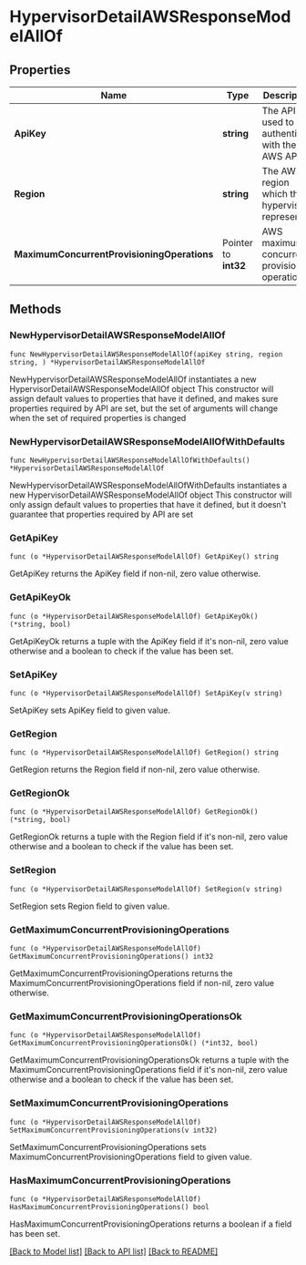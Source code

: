# HypervisorDetailAWSResponseModelAllOf

## Properties

Name | Type | Description | Notes
------------ | ------------- | ------------- | -------------
**ApiKey** | **string** | The API key used to authenticate with the AWS APIs. | 
**Region** | **string** | The AWS region which the hypervisor represents. | 
**MaximumConcurrentProvisioningOperations** | Pointer to **int32** | AWS maximum concurrent provisioning operations. | [optional] 

## Methods

### NewHypervisorDetailAWSResponseModelAllOf

`func NewHypervisorDetailAWSResponseModelAllOf(apiKey string, region string, ) *HypervisorDetailAWSResponseModelAllOf`

NewHypervisorDetailAWSResponseModelAllOf instantiates a new HypervisorDetailAWSResponseModelAllOf object
This constructor will assign default values to properties that have it defined,
and makes sure properties required by API are set, but the set of arguments
will change when the set of required properties is changed

### NewHypervisorDetailAWSResponseModelAllOfWithDefaults

`func NewHypervisorDetailAWSResponseModelAllOfWithDefaults() *HypervisorDetailAWSResponseModelAllOf`

NewHypervisorDetailAWSResponseModelAllOfWithDefaults instantiates a new HypervisorDetailAWSResponseModelAllOf object
This constructor will only assign default values to properties that have it defined,
but it doesn't guarantee that properties required by API are set

### GetApiKey

`func (o *HypervisorDetailAWSResponseModelAllOf) GetApiKey() string`

GetApiKey returns the ApiKey field if non-nil, zero value otherwise.

### GetApiKeyOk

`func (o *HypervisorDetailAWSResponseModelAllOf) GetApiKeyOk() (*string, bool)`

GetApiKeyOk returns a tuple with the ApiKey field if it's non-nil, zero value otherwise
and a boolean to check if the value has been set.

### SetApiKey

`func (o *HypervisorDetailAWSResponseModelAllOf) SetApiKey(v string)`

SetApiKey sets ApiKey field to given value.


### GetRegion

`func (o *HypervisorDetailAWSResponseModelAllOf) GetRegion() string`

GetRegion returns the Region field if non-nil, zero value otherwise.

### GetRegionOk

`func (o *HypervisorDetailAWSResponseModelAllOf) GetRegionOk() (*string, bool)`

GetRegionOk returns a tuple with the Region field if it's non-nil, zero value otherwise
and a boolean to check if the value has been set.

### SetRegion

`func (o *HypervisorDetailAWSResponseModelAllOf) SetRegion(v string)`

SetRegion sets Region field to given value.


### GetMaximumConcurrentProvisioningOperations

`func (o *HypervisorDetailAWSResponseModelAllOf) GetMaximumConcurrentProvisioningOperations() int32`

GetMaximumConcurrentProvisioningOperations returns the MaximumConcurrentProvisioningOperations field if non-nil, zero value otherwise.

### GetMaximumConcurrentProvisioningOperationsOk

`func (o *HypervisorDetailAWSResponseModelAllOf) GetMaximumConcurrentProvisioningOperationsOk() (*int32, bool)`

GetMaximumConcurrentProvisioningOperationsOk returns a tuple with the MaximumConcurrentProvisioningOperations field if it's non-nil, zero value otherwise
and a boolean to check if the value has been set.

### SetMaximumConcurrentProvisioningOperations

`func (o *HypervisorDetailAWSResponseModelAllOf) SetMaximumConcurrentProvisioningOperations(v int32)`

SetMaximumConcurrentProvisioningOperations sets MaximumConcurrentProvisioningOperations field to given value.

### HasMaximumConcurrentProvisioningOperations

`func (o *HypervisorDetailAWSResponseModelAllOf) HasMaximumConcurrentProvisioningOperations() bool`

HasMaximumConcurrentProvisioningOperations returns a boolean if a field has been set.


[[Back to Model list]](../README.md#documentation-for-models) [[Back to API list]](../README.md#documentation-for-api-endpoints) [[Back to README]](../README.md)


